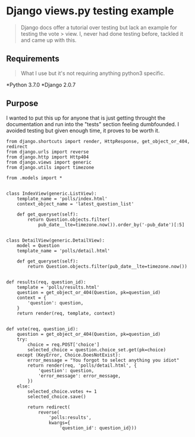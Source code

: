# Django views.py testing example
> Django docs offer a tutorial over testing but lack an example for testing the vote > view. I, never had done testing before, tackled it and came up with this.


## Requirements 
> What I use but it's not requiring anything python3 specific.

*Python 3.7.0
*Django 2.0.7

## Purpose
I wanted to put this up for anyone that is just getting throught the documentation and run into the "tests" section feeling dumbfounded. I avoided testing but given enough time, it proves to be worth it.

```
from django.shortcuts import render, HttpResponse, get_object_or_404, redirect
from django.urls import reverse
from django.http import Http404
from django.views import generic
from django.utils import timezone

from .models import *


class IndexView(generic.ListView):
    template_name = 'polls/index.html'
    context_object_name = 'latest_question_list'

    def get_queryset(self):
        return Question.objects.filter(
            pub_date__lte=timezone.now()).order_by('-pub_date')[:5]


class DetailView(generic.DetailView):
    model = Question
    template_name = 'polls/detail.html'

    def get_queryset(self):
        return Question.objects.filter(pub_date__lte=timezone.now())


def results(req, question_id):
    template = 'polls/results.html'
    question = get_object_or_404(Question, pk=question_id)
    context = {
        'question': question,
    }
    return render(req, template, context)


def vote(req, question_id):
    question = get_object_or_404(Question, pk=question_id)
    try:
        choice = req.POST['choice']
        selected_choice = question.choice_set.get(pk=choice)
    except (KeyError, Choice.DoesNotExist):
        error_message = "You forgot to select anything you idiot"
        return render(req, 'polls/detail.html', {
            'question': question,
            'error_message': error_message,
        })
    else:
        selected_choice.votes += 1
        selected_choice.save()

        return redirect(
            reverse(
                'polls:results',
                kwargs={
                    'question_id': question_id}))
```
